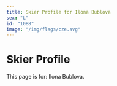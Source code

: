 ```yaml
---
title: Skier Profile for Ilona Bublova
sex: "L"
id: "1088"
image: "/img/flags/cze.svg" 
---
```


# Skier Profile

This page is for: Ilona Bublova.
    